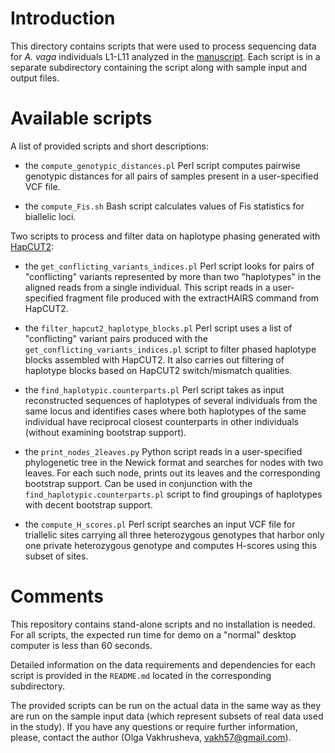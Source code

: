 # Introduction

This directory contains scripts that were used to process sequencing data for
*A. vaga* individuals L1-L11 analyzed in the
[manuscript](https://www.biorxiv.org/content/10.1101/489393v1). Each script is
in a separate subdirectory containing the script along with sample input and
output files.

# Available scripts

A list of provided scripts and short descriptions:

* the `compute_genotypic_distances.pl` Perl script computes pairwise genotypic
  distances for all pairs of samples present in a user-specified VCF file.

* the `compute_Fis.sh` Bash script calculates values of Fis statistics
  for biallelic loci. 

Two scripts to process and filter data on haplotype phasing generated with
[HapCUT2](https://github.com/vibansal/HapCUT2):
  
* the `get_conflicting_variants_indices.pl` Perl script looks for pairs of
  "conflicting" variants represented by more than two "haplotypes" in the
aligned reads from a single individual. This script reads in a user-specified
fragment file produced with the extractHAIRS command from HapCUT2.

* the `filter_hapcut2_haplotype_blocks.pl` Perl script uses a list of
  "conflicting" variant pairs produced with the
`get_conflicting_variants_indices.pl` script to filter phased haplotype blocks
assembled with HapCUT2. It also carries out filtering of haplotype blocks based
on HapCUT2 switch/mismatch qualities.



* the `find_haplotypic.counterparts.pl` Perl script takes as input reconstructed
 sequences of haplotypes of several individuals from the same locus and
identifies cases where both haplotypes of the same individual have
reciprocal closest counterparts in other individuals (without 
examining bootstrap support).

* the `print_nodes_2leaves.py` Python script reads in a user-specified
  phylogenetic tree in the Newick format and searches for nodes with two
leaves. For each such node, prints out its leaves and the corresponding
bootstrap support. Can be used in conjunction with the 
`find_haplotypic.counterparts.pl` script to find groupings of haplotypes
with decent bootstrap support.

* the `compute_H_scores.pl` Perl script searches an input VCF file for
 triallelic sites carrying all three heterozygous genotypes that harbor 
only one private heterozygous genotype and computes H-scores using this
subset of sites. 


# Comments

This repository contains stand-alone scripts and no installation is needed.
For all scripts, the expected run time for demo on a "normal" desktop computer
is less than 60 seconds.

Detailed information on the data requirements and dependencies for each
script is provided in the `README.md` located in the corresponding
subdirectory.

The provided scripts can be run on the actual data in the same way as they
are run on the sample input data (which represent subsets of real data
used in the study).
If you have any questions or require further information, please, contact 
the author (Olga Vakhrusheva, vakh57@gmail.com). 

